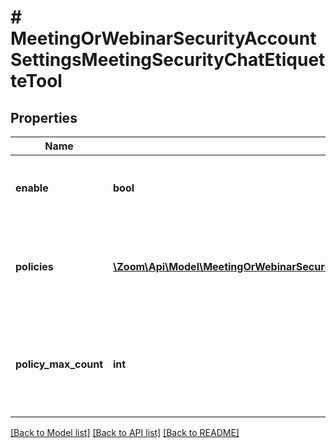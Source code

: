 # # MeetingOrWebinarSecurityAccountSettingsMeetingSecurityChatEtiquetteTool

## Properties

Name | Type | Description | Notes
------------ | ------------- | ------------- | -------------
**enable** | **bool** | Whether to enable the **Chat Etiquette Tool**. | [optional]
**policies** | [**\Zoom\Api\Model\MeetingOrWebinarSecurityAccountSettingsMeetingSecurityChatEtiquetteToolPoliciesInner[]**](MeetingOrWebinarSecurityAccountSettingsMeetingSecurityChatEtiquetteToolPoliciesInner.md) | Information about the defined **Chat Etiquette Tool** policies. | [optional]
**policy_max_count** | **int** | The read-only maximum number of **Chat Etiquette Tool** policies. | [optional]

[[Back to Model list]](../../README.md#models) [[Back to API list]](../../README.md#endpoints) [[Back to README]](../../README.md)
